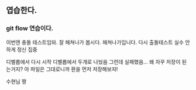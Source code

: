 ## 엽습한다.
### git flow 연습이다.
 이번엔 충돌 테스트임돠.
 잘 해쳐나가 봅시다.
 헤쳐나가입니다.
다시 출돌테스트
실수 안하게 정신 집중

디벨롭에서 다시 시작
디벨롭에서 두개로 나눴음
그런데 실패했음...
왜 자꾸 저장이 된는거지?
아 파일은 그대로니까 환을 먼저 저장해보자!

수현님 짱
